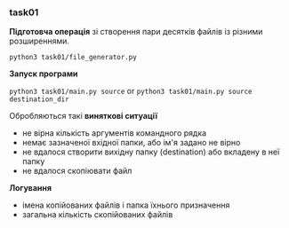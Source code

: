 ### task01 ###

**Підготовча операція** зі створення пари десятків файлів із різними розширеннями.

`python3 task01/file_generator.py`

**Запуск програми**

`python3 task01/main.py source` or
`python3 task01/main.py source destination_dir`

Обробляються такі **виняткові ситуації**

- не вірна кількість аргументів командного рядка
- немає зазначеної вхідної папки, або ім'я задано не вірно
- не вдалося створити вихідну папку (destination) або вкладену в неї папку
- не вдалося скопіювати файл

**Логування**
- імена копійованих файлів і папка їхнього призначення
- загальна кількість скопійованих файлів
